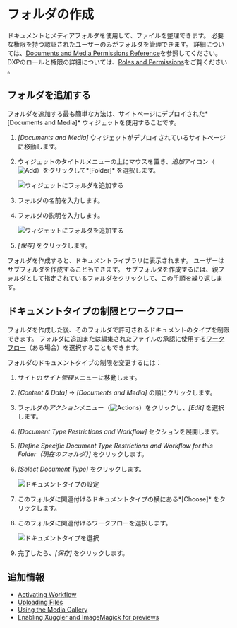 # フォルダの作成

ドキュメントとメディアフォルダを使用して、ファイルを整理できます。 必要な権限を持つ認証されたユーザーのみがフォルダを管理できます。 詳細については、[Documents and Media Permissions Reference](../publishing-and-sharing/managing-document-access/documents-and-media-permissions-reference.md)を参照してください。 DXPのロールと権限の詳細については、[Roles and Permissions](https://help.liferay.com/hc/articles/360017895212-Roles-and-Permissions)をご覧ください 。

## フォルダを追加する

フォルダを追加する最も簡単な方法は、サイトページにデプロイされた*[Documents and Media]* ウィジェットを使用することです。

1.  *[Documents and Media]* ウィジェットがデプロイされているサイトページに移動します。

2.  ウィジェットのタイトルメニューの上にマウスを置き、*追加*アイコン（![Add](../../../images/icon-add.png)）をクリックして*[Folder]* を選択します。

    ![ウィジェットにフォルダを追加する](./creating-folders/images/01.png)

3.  フォルダの名前を入力します。

4.  フォルダの説明を入力します。

    ![ウィジェットにフォルダを追加する](./creating-folders/images/02.png)

5.  *[保存]* をクリックします。

フォルダを作成すると、ドキュメントライブラリに表示されます。 ユーザーはサブフォルダを作成することもできます。 サブフォルダを作成するには、親フォルダとして指定されているフォルダをクリックして、この手順を繰り返します。

## ドキュメントタイプの制限とワークフロー

フォルダを作成した後、そのフォルダで許可されるドキュメントのタイプを制限できます。 フォルダに追加または編集されたファイルの承認に使用する[ワークフロー](../../../process-automation/workflow/user-guide/introduction-to-workflow.md)（ある場合）を選択することもできます。

フォルダのドキュメントタイプの制限を変更するには：

1.  サイトの*サイト管理*メニューに移動します。

2.  *[Content & Data]* → *[Documents and Media]* の順にクリックします。

3.  フォルダの*アクション*メニュー（![Actions](../../../images/icon-actions.png)）をクリックし、*[Edit]* を選択します。

4.  *[Document Type Restrictions and Workflow]* セクションを展開します。

5.  *[Define Specific Document Type Restrictions and Workflow for this Folder（現在のフォルダ）]* をクリックします。

6.  *[Select Document Type]* をクリックします。

    ![ドキュメントタイプの設定](./creating-folders/images/03.png)

7.  このフォルダに関連付けるドキュメントタイプの横にある*[Choose]* をクリックします。

8.  このフォルダに関連付けるワークフローを選択します。

    ![ドキュメントタイプを選択](./creating-folders/images/04.png)

9.  完了したら、*[保存]* をクリックします。

## 追加情報

  - [Activating Workflow](../../../process-automation/workflow/user-guide/activating-workflow.md#documents-and-media-folders)
  - [Uploading Files](./uploading-files.md)
  - [Using the Media Gallery](../publishing-and-sharing/publishing-documents-on-a-dxp-site/using-the-media-gallery-widget.md)
  - [Enabling Xuggler and ImageMagick for previews](../../../system-administration/using-the-server-administration-panel/configuring-external-services.md)
